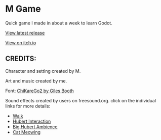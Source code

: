 # M Game
Quick game I made in about a week to learn Godot.

[View latest release](https://github.com/Theooolone/m-game/releases/latest)

[View on itch.io](https://theooolone.itch.io/m-game)

## CREDITS:

Character and setting created by M.

Art and music created by me.

Font: [ChiKareGo2 by Giles Booth](https://www.pentacom.jp/pentacom/bitfontmaker2/gallery/?id=3780)

Sound effects created by users on freesound.org. click on the individual links for more details: 
- [Walk](https://freesound.org/s/393737/)
- [Hubert Interaction](https://freesound.org/s/475733/)
- [Big Hubert Ambience](https://freesound.org/s/195137/)
- [Cat Meowing](https://freesound.org/s/274989/)
